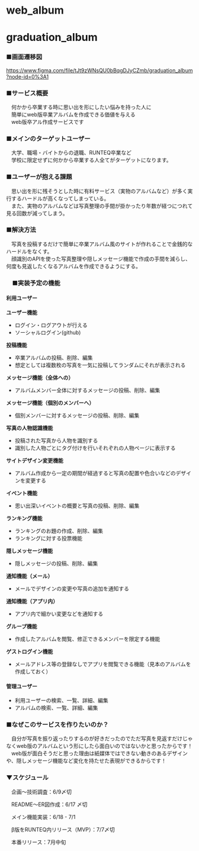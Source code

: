 # web_album
# graduation_album
### ■画面遷移図
https://www.figma.com/file/tJt9zWNsQU0bBqgDJyCZmb/graduation_album?node-id=0%3A1

### ■サービス概要
　何かから卒業する時に思い出を形にしたい悩みを持った人に<br>
　簡単にweb版卒業アルバムを作成できる価値を与える<br>
　web版卒アル作成サービスです

### ■メインのターゲットユーザー
　大学、職場・バイトからの退職、RUNTEQ卒業など<br>
　学校に限定せずに何かから卒業する人全てがターゲットになります。

### ■ユーザーが抱える課題
　思い出を形に残そうとした時に有料サービス（実物のアルバムなど）が多く実行するハードルが高くなってしまっている。<br>
　また、実物のアルバムなどは写真整理の手間が掛かったり年数が経つにつれて見る回数が減ってしまう。<br>

### ■解決方法
　写真を投稿するだけで簡単に卒業アルバム風のサイトが作れることで金銭的なハードルをなくす。<br>
　顔識別のAPIを使った写真整理や隠しメッセージ機能で作成の手間を減らし、何度も見返したくなるアルバムを作成できるようにする。<br>

### 　■実装予定の機能
#### 利用ユーザー
**ユーザー機能**
   - ログイン・ログアウトが行える
   - ソーシャルログイン(github)

**投稿機能**
- 卒業アルバムの投稿、削除、編集<br>
- 想定としては複数枚の写真を一気に投稿してランダムにそれが表示される

**メッセージ機能（全体への）**
- アルバムメンバー全体に対するメッセージの投稿、削除、編集

**メッセージ機能（個別のメンバーへ）**
- 個別メンバーに対するメッセージの投稿、削除、編集

**写真の人物認識機能**
- 投稿された写真から人物を識別する
- 識別した人物ごとにタグ付けを行いそれぞれの人物ページに表示する

**サイトデザイン変更機能**
- アルバム作成から一定の期間が経過すると写真の配置や色合いなどのデザインを変更する

**イベント機能**
- 思い出深いイベントの概要と写真の投稿、削除、編集

**ランキング機能**
- ランキングのお題の作成、削除、編集
- ランキングに対する投票機能

**隠しメッセージ機能**
- 隠しメッセージの投稿、削除、編集

**通知機能（メール）**
- メールでデザインの変更や写真の追加を通知する

**通知機能（アプリ内）**
- アプリ内で細かい変更などを通知する

**グループ機能**
- 作成したアルバムを閲覧、修正できるメンバーを限定する機能

**ゲストログイン機能**
- メールアドレス等の登録なしでアプリを閲覧できる機能（見本のアルバムを作成しておく）

#### 管理ユーザー
- 利用ユーザーの検索、一覧、詳細、編集
- アルバムの検索、一覧、詳細、編集

### ■なぜこのサービスを作りたいのか？
　自分が写真を振り返ったりするのが好きだったのでただ写真を見返すだけじゃなくweb版のアルバムという形にしたら面白いのではないかと思ったからです！
　web版が面白そうだと思った理由は紙媒体ではできない動きのあるデザインや、隠しメッセージ機能など変化を持たせた表現ができるからです！
　

### ▼スケジュール
　企画〜技術調査：6/9〆切

　README〜ER図作成：6/17 〆切

　メイン機能実装：6/18 - 7/1

　β版をRUNTEQ内リリース（MVP）：7/7〆切

　本番リリース：7月中旬